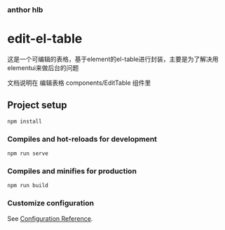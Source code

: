### anthor hlb
# edit-el-table
这是一个可编辑的表格，基于element的el-table进行封装，主要是为了解决用elementui来做后台的问题

文档说明在 编辑表格 components/EditTable 组件里
## Project setup
```
npm install
```

### Compiles and hot-reloads for development
```
npm run serve
```

### Compiles and minifies for production
```
npm run build
```

### Customize configuration
See [Configuration Reference](https://cli.vuejs.org/config/).
